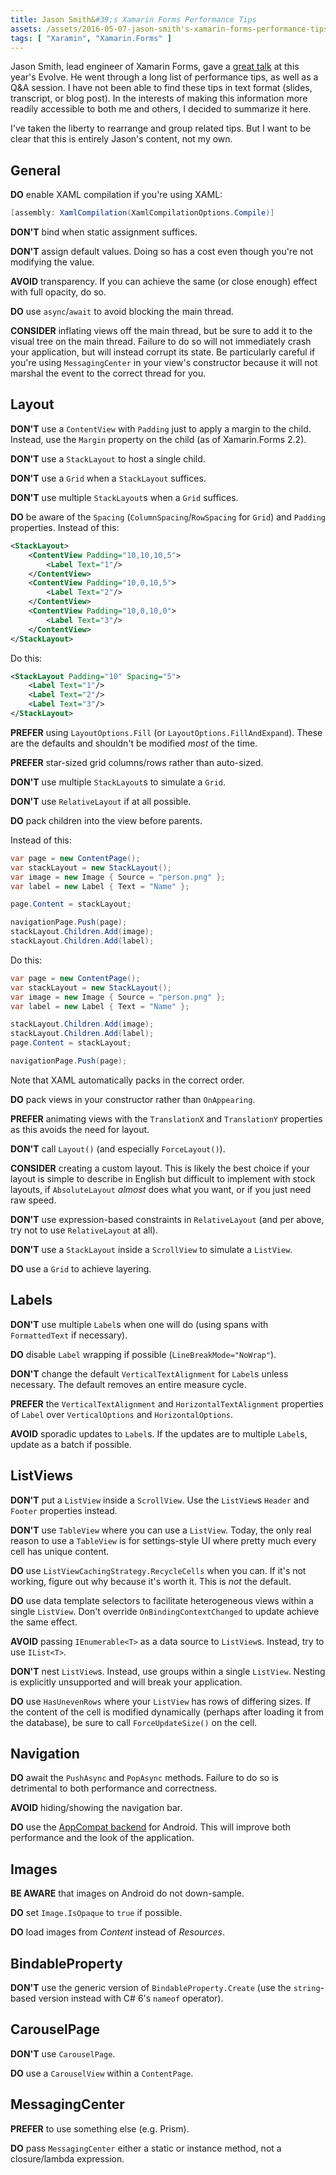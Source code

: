 ```yaml
---
title: Jason Smith&#39;s Xamarin Forms Performance Tips
assets: /assets/2016-05-07-jason-smith's-xamarin-forms-performance-tips/
tags: [ "Xaramin", "Xamarin.Forms" ]
---
```

Jason Smith, lead engineer of Xamarin Forms, gave a [great talk](https://www.youtube.com/watch?v=RZvdql3Ev0E) at this year's Evolve. He went through a long list of performance tips, as well as a Q&A session. I have not been able to find these tips in text format (slides, transcript, or blog post). In the interests of making this information more readily accessible to both me and others, I decided to summarize it here.

I've taken the liberty to rearrange and group related tips. But I want to be clear that this is entirely Jason's content, not my own.


## General

**DO** enable XAML compilation if you're using XAML:

```csharp
[assembly: XamlCompilation(XamlCompilationOptions.Compile)]
```

**DON'T** bind when static assignment suffices.

**DON'T** assign default values. Doing so has a cost even though you're not modifying the value.

**AVOID** transparency. If you can achieve the same (or close enough) effect with full opacity, do so.

**DO** use `async`/`await` to avoid blocking the main thread.

**CONSIDER** inflating views off the main thread, but be sure to add it to the visual tree on the main thread. Failure to do so will not immediately crash your application, but will instead corrupt its state. Be particularly careful if you're using `MessagingCenter` in your view's constructor because it will not marshal the event to the correct thread for you.


## Layout

**DON'T** use a `ContentView` with `Padding` just to apply a margin to the child. Instead, use the `Margin` property on the child (as of Xamarin.Forms 2.2).

**DON'T** use a `StackLayout` to host a single child.

**DON'T** use a `Grid` when a `StackLayout` suffices.

**DON'T** use multiple `StackLayout`s when a `Grid` suffices.

**DO** be aware of the `Spacing` (`ColumnSpacing`/`RowSpacing` for `Grid`) and `Padding` properties. Instead of this:

```XML
<StackLayout>
    <ContentView Padding="10,10,10,5">
        <Label Text="1"/>
    </ContentView>
    <ContentView Padding="10,0,10,5">
        <Label Text="2"/>
    </ContentView>
    <ContentView Padding="10,0,10,0">
        <Label Text="3"/>
    </ContentView>
</StackLayout>
```

Do this:

```XML
<StackLayout Padding="10" Spacing="5">
    <Label Text="1"/>
    <Label Text="2"/>
    <Label Text="3"/>
</StackLayout>
```

**PREFER** using `LayoutOptions.Fill` (or `LayoutOptions.FillAndExpand`). These are the defaults and shouldn't be modified _most_ of the time.

**PREFER** star-sized grid columns/rows rather than auto-sized.

**DON'T** use multiple `StackLayout`s to simulate a `Grid`.

**DON'T** use `RelativeLayout` if at all possible.

**DO** pack children into the view before parents.

Instead of this:

```csharp
var page = new ContentPage();
var stackLayout = new StackLayout();
var image = new Image { Source = "person.png" };
var label = new Label { Text = "Name" };

page.Content = stackLayout;

navigationPage.Push(page);
stackLayout.Children.Add(image);
stackLayout.Children.Add(label);
```

Do this:

```csharp
var page = new ContentPage();
var stackLayout = new StackLayout();
var image = new Image { Source = "person.png" };
var label = new Label { Text = "Name" };

stackLayout.Children.Add(image);
stackLayout.Children.Add(label);
page.Content = stackLayout;

navigationPage.Push(page);
```

Note that XAML automatically packs in the correct order.

**DO** pack views in your constructor rather than `OnAppearing`.

**PREFER** animating views with the `TranslationX` and `TranslationY` properties as this avoids the need for layout.

**DON'T** call `Layout()` (and especially `ForceLayout()`).

**CONSIDER** creating a custom layout. This is likely the best choice if your layout is simple to describe in English but difficult to implement with stock layouts, if `AbsoluteLayout` _almost_ does what you want, or if you just need raw speed.

**DON'T** use expression-based constraints in `RelativeLayout` (and per above, try not to use `RelativeLayout` at all).

**DON'T** use a `StackLayout` inside a `ScrollView` to simulate a `ListView`.

**DO** use a `Grid` to achieve layering.


## Labels

**DON'T** use multiple `Label`s when one will do (using spans with `FormattedText` if necessary).

**DO** disable `Label` wrapping if possible (`LineBreakMode="NoWrap"`).

**DON'T** change the default `VerticalTextAlignment` for `Label`s unless necessary. The default removes an entire measure cycle.

**PREFER** the `VerticalTextAlignment` and `HorizontalTextAlignment` properties of `Label` over `VerticalOptions` and `HorizontalOptions`.

**AVOID** sporadic updates to `Label`s. If the updates are to multiple `Label`s, update as a batch if possible.


## ListViews

**DON'T** put a `ListView` inside a `ScrollView`. Use the `ListView`s `Header` and `Footer` properties instead.

**DON'T** use `TableView` where you can use a `ListView`. Today, the only real reason to use a `TableView` is for settings-style UI where pretty much every cell has unique content.

**DO** use `ListViewCachingStrategy.RecycleCells` when you can. If it's not working, figure out why because it's worth it. This is _not_ the default.

**DO** use data template selectors to facilitate heterogeneous views within a single `ListView`. Don't override `OnBindingContextChanged` to update achieve the same effect.

**AVOID** passing `IEnumerable<T>` as a data source to `ListView`s. Instead, try to use `IList<T>`.

**DON'T** nest `ListView`s. Instead, use groups within a single `ListView`. Nesting is explicitly unsupported and will break your application.

**DO** use `HasUnevenRows` where your `ListView` has rows of differing sizes. If the content of the cell is modified dynamically (perhaps after loading it from the database), be sure to call `ForceUpdateSize()` on the cell.


## Navigation

**DO** await the `PushAsync` and `PopAsync` methods. Failure to do so is detrimental to both performance and correctness.

**AVOID** hiding/showing the navigation bar.

**DO** use the [AppCompat backend](https://gist.github.com/jassmith/a3b2a543f99126782936) for Android. This will improve both performance and the look of the application.


## Images

**BE AWARE** that images on Android do not down-sample.

**DO** set `Image.IsOpaque` to `true` if possible.

**DO** load images from _Content_ instead of _Resources_.


## BindableProperty

**DON'T** use the generic version of `BindableProperty.Create` (use the `string`-based version instead with C# 6's `nameof` operator).


## CarouselPage

**DON'T** use `CarouselPage`.

**DO** use a `CarouselView` within a `ContentPage`.


## MessagingCenter

**PREFER** to use something else (e.g. Prism).

**DO** pass `MessagingCenter` either a static or instance method, not a closure/lambda expression.